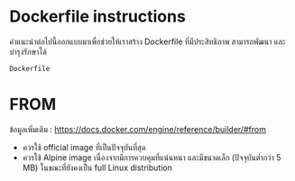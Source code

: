 # Dockerfile instructions

คำแนะนำต่อไปนี้ออกแบบมาเพื่อช่วยให้เราสร้าง Dockerfile ที่มีประสิทธิภาพ สามารถพัฒนา และบำรุงรักษาได้

```
Dockerfile
```

# FROM

ข้อมูลเพิ่มเติม : <https://docs.docker.com/engine/reference/builder/#from>

- ควรใช้ official image ที่เป็นปัจจุบันที่สุด
- ควรใช้ Alpine image เนื่องจากมีการควบคุมที่แน่นหนา และมีขนาดเล็ก (ปัจจุบันต่ำกว่า 5 MB)
  ในขณะที่ยังคงเป็น full Linux distribution
